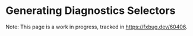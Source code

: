# Generating Diagnostics Selectors

Note: This page is a work in progress, tracked in https://fxbug.dev/60406.
